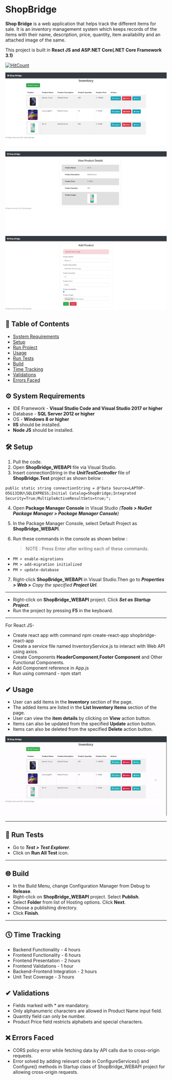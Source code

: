 # ShopBridge

**Shop Bridge** is a web application that helps track the different items for sale. It is an inventory managememt system which keeps records of the items with their name, description, price, quantity, item availability and an attached image of the same.

This project is built in **React JS and ASP.NET Core(.NET Core Framework 3.1)**

[![HitCount](http://hits.dwyl.com/roshnidahake13/ShopBridge.svg)](http://hits.dwyl.com/roshnidahake13/ShopBridge)

[![Shop Bridge Image](https://github.com/roshnidahake13/ShopBridge/blob/main/ImagesAndVideos/ListInventory.png)]()

[![Shop Bridge Image](https://github.com/roshnidahake13/ShopBridge/blob/main/ImagesAndVideos/ViewProduct.png)]()

[![Shop Bridge Image](https://github.com/roshnidahake13/ShopBridge/blob/main/ImagesAndVideos/AddUpdateProduct.png)]()

## 📒 Table of Contents 

- [System Requirements](#-system-requirements)
- [Setup](#-setup)
- [Run Project](#-run-project)
- [Usage](#-usage)
- [Run Tests](#-run-tests)
- [Build](#-build)
- [Time Tracking](#-time-tracking)
- [Validations](#-validations)
- [Errors Faced](#-errors-faced)


## ⚙ System Requirements

* IDE Framework - **Visual Studio Code and Visual Studio 2017 or higher**
* Database - **SQL Server 2012 or higher**
* OS - **Windows 8 or higher**
* **IIS** should be installed.
* **Node JS** should be installed.

## 🛠 Setup

1. Pull the code.
2. Open **ShopBridge_WEBAPI** file via Visual Studio.
3. Insert connectionString in the _**UnitTestController**_ file of **ShopBridge.Test** project as shown below :
```
public static string connectionString = @"Data Source=LAPTOP-O5G13I0U\SQLEXPRESS;Initial Catalog=ShopBridge;Integrated Security=True;MultipleActiveResultSets=true;";
```
4. Open **Package Manager Console** in Visual Studio _(**Tools > NuGet Package Manager > Package Manager Console**)_
5. In the Package Manager Console, select Default Project as **ShopBridge_WEBAPI**.
6. Run these commands in the console as shown below :

    > NOTE : Press Enter after writing each of these commands.
    
* `PM > enable-migrations `
* `PM > add-migration initialized`
* `PM > update-database`

7. Right-click **ShopBridge_WEBAPI** in Visual Studio.Then go to _**Properties > Web >** Copy the specified **Project Url**_.
---

* Right-click on **ShopBridge_WEBAPI** project. Click _**Set as Startup Project**_.
* Run the project by pressing **F5** in the keyboard.
---
For React JS-

* Create react app with command npm create-react-app shopbridge-react-app
* Create a service file named InventoryService.js to interact with Web API using axios.
* Create Components **HeaderComponent**,**Footer Component** and Other Functional Components.
* Add Component reference in App.js
* Run using command - npm start


## ✔ Usage

* User can add items in the **Inventory** section of the page.
* The added items are listed in the **List Inventory Items** section of the page.
* User can view the **item details** by clicking on **View** action button.
* Items can also be updated from the specified **Update** action button.
* Items can also be deleted from the specified **Delete** action button.

![Recordit GIF](https://github.com/roshnidahake13/ShopBridge/blob/main/ImagesAndVideos/ezgif.com-gif-maker.gif)

---
## 🧪 Run Tests

* Go to _**Test > Test Explorer**_.
* Click on **Run All Test** icon.
---
## 🌐 Build

* In the Build Menu, change Configuration Manager from Debug to **Release**.
* Right-click on **ShopBridge_WEBAPI** project. Select **Publish**.
* Select **Folder** from list of Hosting options. Click **Next**.
* Choose a publishing directory. 
* Click **Finish**.
---
## 🕔 Time Tracking

* Backend Functionality - 4 hours
* Frontend Functionality - 6 hours
* Frontend Presentation - 2 hours
* Frontend Validations - 1 hour
* Backend-Frontend Integration - 2 hours
* Unit Test Coverage - 3 hours


## ✔ Validations

* Fields marked with * are mandatory.
* Only alphanumeric characters are allowed in Product Name input field. 
* Quantity field can only be number.
* Product Price field restricts alphabets and special characters.

## ❌ Errors Faced
* CORS policy error while fetching data by API calls due to cross-origin requests.
* Error solved by adding relevant code in ConfigureServices() and Configure() methods in Startup class of ShopBridge_WEBAPI project for allowing cross-origin requests. 

